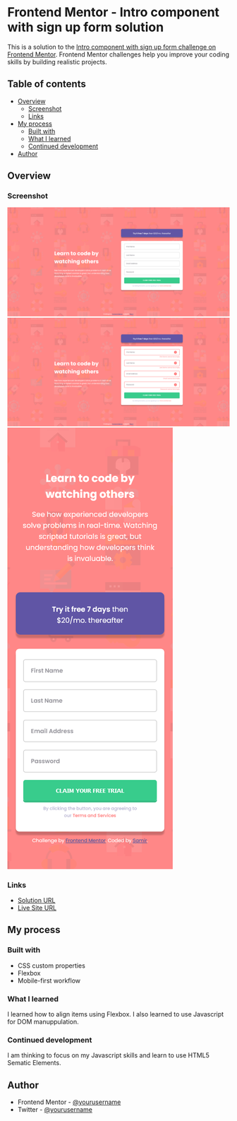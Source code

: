 # Frontend Mentor - Intro component with sign up form solution

This is a solution to the [Intro component with sign up form challenge on Frontend Mentor](https://www.frontendmentor.io/challenges/intro-component-with-signup-form-5cf91bd49edda32581d28fd1). Frontend Mentor challenges help you improve your coding skills by building realistic projects. 

## Table of contents

- [Overview](#overview)
  - [Screenshot](#screenshot)
  - [Links](#links)
- [My process](#my-process)
  - [Built with](#built-with)
  - [What I learned](#what-i-learned)
  - [Continued development](#continued-development)
- [Author](#author)



## Overview

### Screenshot

![](./images/Screenshot_1.png)
![](./images/Screenshot_2.png)
![](./images/Screenshot_3.png)


### Links

- [Solution URL](https://github.com/samirhembrom/Frontend-Mentor---Intro-component-with-sign-up-form-solution)
- [Live Site URL](https://frontend-mentor-intro-component-with-sign-up-form-solution.vercel.app/)

## My process

### Built with

- CSS custom properties
- Flexbox
- Mobile-first workflow


### What I learned

I learned how to align items using Flexbox. I also learned to use Javascript for DOM manuppulation. 


### Continued development

I am thinking to focus on my Javascript skills and learn to use HTML5 Sematic Elements.


## Author

- Frontend Mentor - [@yourusername](https://www.frontendmentor.io/profile/samirhembrom007)
- Twitter - [@yourusername](https://twitter.com/SamirHembrom11)





